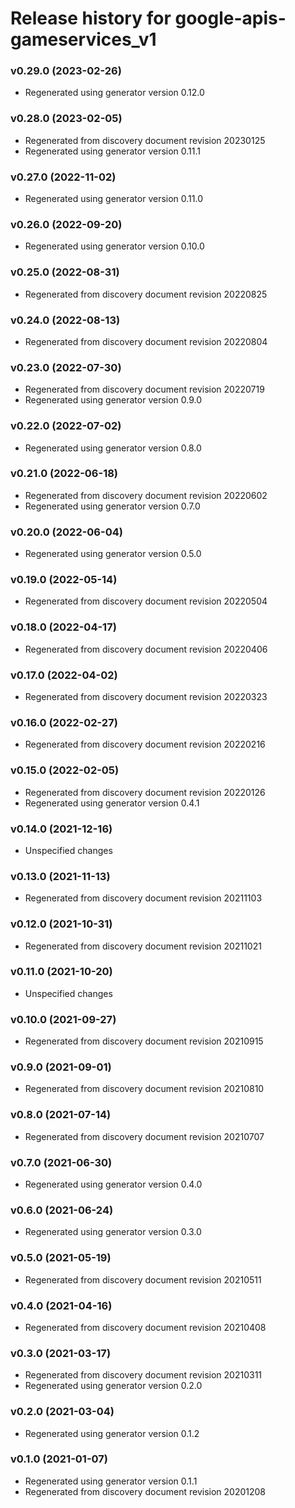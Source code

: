 # Release history for google-apis-gameservices_v1

### v0.29.0 (2023-02-26)

* Regenerated using generator version 0.12.0

### v0.28.0 (2023-02-05)

* Regenerated from discovery document revision 20230125
* Regenerated using generator version 0.11.1

### v0.27.0 (2022-11-02)

* Regenerated using generator version 0.11.0

### v0.26.0 (2022-09-20)

* Regenerated using generator version 0.10.0

### v0.25.0 (2022-08-31)

* Regenerated from discovery document revision 20220825

### v0.24.0 (2022-08-13)

* Regenerated from discovery document revision 20220804

### v0.23.0 (2022-07-30)

* Regenerated from discovery document revision 20220719
* Regenerated using generator version 0.9.0

### v0.22.0 (2022-07-02)

* Regenerated using generator version 0.8.0

### v0.21.0 (2022-06-18)

* Regenerated from discovery document revision 20220602
* Regenerated using generator version 0.7.0

### v0.20.0 (2022-06-04)

* Regenerated using generator version 0.5.0

### v0.19.0 (2022-05-14)

* Regenerated from discovery document revision 20220504

### v0.18.0 (2022-04-17)

* Regenerated from discovery document revision 20220406

### v0.17.0 (2022-04-02)

* Regenerated from discovery document revision 20220323

### v0.16.0 (2022-02-27)

* Regenerated from discovery document revision 20220216

### v0.15.0 (2022-02-05)

* Regenerated from discovery document revision 20220126
* Regenerated using generator version 0.4.1

### v0.14.0 (2021-12-16)

* Unspecified changes

### v0.13.0 (2021-11-13)

* Regenerated from discovery document revision 20211103

### v0.12.0 (2021-10-31)

* Regenerated from discovery document revision 20211021

### v0.11.0 (2021-10-20)

* Unspecified changes

### v0.10.0 (2021-09-27)

* Regenerated from discovery document revision 20210915

### v0.9.0 (2021-09-01)

* Regenerated from discovery document revision 20210810

### v0.8.0 (2021-07-14)

* Regenerated from discovery document revision 20210707

### v0.7.0 (2021-06-30)

* Regenerated using generator version 0.4.0

### v0.6.0 (2021-06-24)

* Regenerated using generator version 0.3.0

### v0.5.0 (2021-05-19)

* Regenerated from discovery document revision 20210511

### v0.4.0 (2021-04-16)

* Regenerated from discovery document revision 20210408

### v0.3.0 (2021-03-17)

* Regenerated from discovery document revision 20210311
* Regenerated using generator version 0.2.0

### v0.2.0 (2021-03-04)

* Regenerated using generator version 0.1.2

### v0.1.0 (2021-01-07)

* Regenerated using generator version 0.1.1
* Regenerated from discovery document revision 20201208


